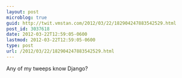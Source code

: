 ```yaml
---
layout: post
microblog: true
guid: http://twit.vmstan.com/2012/03/22/182904247883542529.html
post_id: 3037618
date: 2012-03-22T12:59:05-0600
lastmod: 2012-03-22T12:59:05-0600
type: post
url: /2012/03/22/182904247883542529.html
---
```

Any of my tweeps know Django?
